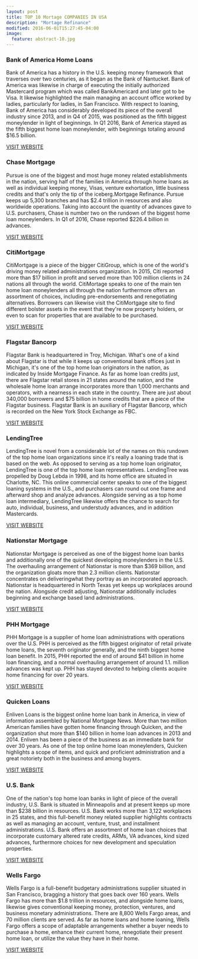 ```yaml
---
layout: post
title: TOP 10 Mortage COMPANIES IN USA
description: "Mortage Refinance"
modified: 2016-06-01T15:27:45-04:00
image:
  feature: abstract-10.jpg
---
```


### Bank of America Home Loans

Bank of America has a history in the U.S. keeping money framework that traverses over two centuries, as it began as the Bank of Nantucket. Bank of America was likewise in charge of executing the initially authorized Mastercard program which was called BankAmericard and later got to be Visa. It likewise highlighted the main managing an account office worked by ladies, particularly for ladies, in San Francisco. With respect to loaning, Bank of America has considerably developed its piece of the overall industry since 2013, and in Q4 of 2015, was positioned as the fifth biggest moneylender in light of beginnings. In Q1 2016, Bank of America stayed as the fifth biggest home loan moneylender, with beginnings totaling around $16.5 billion.

[VISIT WEBSITE](https://homeloans5.bankofamerica.com/HLGen/default.aspx?subCampCode=90468&dmcode=18099484366&cm_mmc=CRE-SD1-_-MSN-PS-_-ME4LT0000_bank%20of%20america%20home%20loans-_-PS_MSN_Brand_DesktopURLs_7_8_2_484366)

### Chase Mortgage

Pursue is one of the biggest and most huge money related establishments in the nation, serving half of the families in America through home loans as well as individual keeping money, Visas, venture exhortation, little business credits and that's only the tip of the iceberg.Mortgage Refinance. Pursue keeps up 5,300 branches and has $2.4 trillion in resources and also worldwide operations. Taking into account the quantity of advances gave to U.S. purchasers, Chase is number two on the rundown of the biggest home loan moneylenders. In Q1 of 2016, Chase reported $226.4 billion in advances.

[VISIT WEBSITE](https://www.chase.com/personal/home-lending/mortgage) 

### CitiMortgage

CitiMortgage is a piece of the bigger CitiGroup, which is one of the world's driving money related administrations organization. In 2015, Citi reported more than $17 billion in profit and served more than 100 million clients in 24 nations all through the world. CitiMortage speaks to one of the main ten home loan moneylenders all through the nation furthermore offers an assortment of choices, including pre-endorsements and renegotiating alternatives. Borrowers can likewise visit the CitiMortgage site to find different bolster assets in the event that they're now property holders, or even to scan for properties that are available to be purchased.

[VISIT WEBSITE](https://www.citimortgage.com/Mortgage/Home.do) 

### Flagstar Bancorp

Flagstar Bank is headquartered in Troy, Michigan. What's one of a kind about Flagstar is that while it keeps up conventional bank offices just in Michigan, it's one of the top home loan originators in the nation, as indicated by Inside Mortgage Finance. As far as home loan credits just, there are Flagstar retail stores in 21 states around the nation, and the wholesale home loan arrange incorporates more than 1,000 merchants and operators, with a nearness in each state in the country. There are just about 340,000 borrowers and $75 billion in home credits that are a piece of the Flagstar business. Flagstar Bank is an auxiliary of Flagstar Bancorp, which is recorded on the New York Stock Exchange as FBC.

[VISIT WEBSITE](https://www.flagstar.com/) 

### LendingTree

LendingTree is novel from a considerable lot of the names on this rundown of the top home loan organizations since it's really a loaning trade that is based on the web. As opposed to serving as a top home loan originator, LendingTree is one of the top home loan representatives. LendingTree was propelled by Doug Lebda in 1998, and its home office are situated in Charlotte, NC. This online commercial center speaks to one of the biggest loaning systems in the U.S., and purchasers can round out one frame and afterward shop and analyze advances. Alongside serving as a top home loan intermediary, LendingTree likewise offers the chance to search for auto, individual, business, and understudy advances, and in addition Mastercards.

[VISIT WEBSITE](https://www.lendingtree.com/) 

### Nationstar Mortgage

Nationstar Mortgage is perceived as one of the biggest home loan banks and additionally one of the quickest developing moneylenders in the U.S. The overhauling arrangement of Nationstar is more than $369 billion, and the organization gloats more than 2.3 million clients. Nationstar concentrates on deliveringwhat they portray as an incorporated approach. Nationstar is headquartered in North Texas yet keeps up workplaces around the nation. Alongside credit adjusting, Nationstar additionally includes beginning and exchange based land administrations.

[VISIT WEBSITE](https://www.nationstarmtg.com/) 

### PHH Mortgage

PHH Mortgage is a supplier of home loan administrations with operations over the U.S. PHH is perceived as the fifth biggest originator of retail private home loans, the seventh originator generally, and the ninth biggest home loan benefit. In 2015, PHH reported the end of around $41 billion in home loan financing, and a normal overhauling arrangement of around 1.1. million advances was kept up. PHH has stayed devoted to helping clients acquire home financing for over 20 years.

[VISIT WEBSITE](https://www.phhmortgage.com/13571) 

### Quicken Loans

Enliven Loans is the biggest online home loan bank in America, in view of information assembled by National Mortgage News. More than two million American families have gotten home financing through Quicken, and the organization shut more than $140 billion in home loan advances in 2013 and 2014. Enliven has been a piece of the business as an immediate bank for over 30 years. As one of the top online home loan moneylenders, Quicken highlights a scope of items, and quick and proficient administration and a great notoriety both in the business and among buyers.

[VISIT WEBSITE](http://www.quickenloans.com/) 

### U.S. Bank

One of the nation's top home loan banks in light of piece of the overall industry, U.S. Bank is situated in Minneapolis and at present keeps up more than $238 billion in resources. U.S. Bank works more than 3,122 workplaces in 25 states, and this full-benefit money related supplier highlights contracts as well as managing an account, venture, trust, and installment administrations. U.S. Bank offers an assortment of home loan choices that incorporate customary altered rate credits, ARMs, VA advances, kind sized advances, furthermore choices for new development and speculation properties.

[VISIT WEBSITE](https://www.usbank.com/index.html) 

### Wells Fargo

Wells Fargo is a full-benefit budgetary administrations supplier situated in San Francisco, bragging a history that goes back over 160 years. Wells Fargo has more than $1.8 trillion in resources, and alongside home loans, likewise gives conventional keeping money, protection, ventures, and business monetary administrations. There are 8,800 Wells Fargo areas, and 70 million clients are served. As far as home loans and home loaning, Wells Fargo offers a scope of adaptable arrangements whether a buyer needs to purchase a home, enhance their current home, renegotiate their present home loan, or utilize the value they have in their home.

[VISIT WEBSITE](https://www.wellsfargo.com/)
